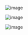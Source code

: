 ![image](https://github.com/user-attachments/assets/4e4d9b7c-818f-4cf8-b1d4-5d51f2f2941c)

![image](https://github.com/user-attachments/assets/9abe16d9-2d49-4619-b618-de44ffbba9c9)

![image](https://github.com/user-attachments/assets/4fb49231-9225-4b75-bafc-5cb27f7e1d26)
